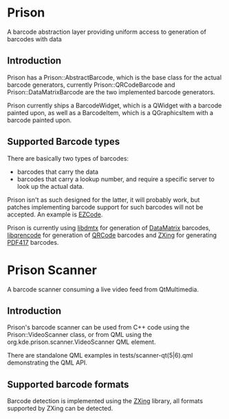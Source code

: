 # Prison

A barcode abstraction layer providing uniform access to generation of barcodes with data

## Introduction

Prison has a Prison::AbstractBarcode, which is the base class for the actual
barcode generators, currently Prison::QRCodeBarcode and Prison::DataMatrixBarcode
are the two implemented barcode generators.

Prison currently ships a BarcodeWidget, which is a QWidget with a barcode
painted upon, as well as a BarcodeItem, which is a QGraphicsItem with a
barcode painted upon.

## Supported Barcode types

There are basically two types of barcodes:
* barcodes that carry the data
* barcodes that carry a lookup number, and require a specific server to
  look up the actual data.

Prison isn't as such designed for the latter, it will probably work, but
patches implementing barcode support for such barcodes will not be accepted.
An example is [EZCode](https://en.wikipedia.org/wiki/EZcode).

Prison is currently using [libdmtx](https://github.com/dmtx/libdmtx) for generation of
[DataMatrix](https://en.wikipedia.org/wiki/Datamatrix) barcodes,
[libqrencode](https://fukuchi.org/works/qrencode/) for generation
of [QRCode](https://en.wikipedia.org/wiki/QR_Code) barcodes and
[ZXing](https://github.com/nu-book/zxing-cpp) for generating
[PDF417](https://en.wikipedia.org/wiki/PDF417) barcodes.

# Prison Scanner

A barcode scanner consuming a live video feed from QtMultimedia.

## Introduction

Prison's barcode scanner can be used from C++ code using the Prison::VideoScanner
class, or from QML using the org.kde.prison.scanner.VideoScanner QML element.

There are standalone QML examples in tests/scanner-qt(5|6).qml demonstrating
the QML API.

## Supported barcode formats

Barcode detection is implemented using the [ZXing](https://github.com/nu-book/zxing-cpp)
library, all formats supported by ZXing can be detected.
